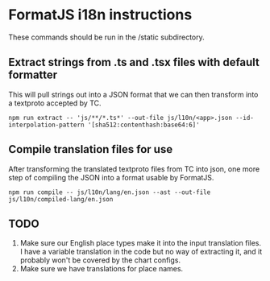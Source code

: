 # FormatJS i18n instructions

These commands should be run in the /static subdirectory.

## Extract strings from .ts and .tsx files with default formatter

This will pull strings out into a JSON format that we can then
transform into a textproto accepted by TC.

```
npm run extract -- 'js/**/*.ts*' --out-file js/l10n/<app>.json --id-interpolation-pattern '[sha512:contenthash:base64:6]'
```

## Compile translation files for use

After transforming the translated textproto files from TC into json,
one more step of compiling the JSON into a format usable by FormatJS.

```
npm run compile -- js/l10n/lang/en.json --ast --out-file js/l10n/compiled-lang/en.json
```

## TODO

1. Make sure our English place types make it into the input translation files. I have a variable translation in the code but no way of extracting it, and it probably won't be covered by the chart configs.
1. Make sure we have translations for place names.
